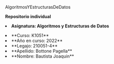 AlgoritmosYEstructurasDeDatos  
  
    
**Repositorio individual**  
   
   
**<li>Asignatura: Algoritmos y Estructuras de Datos**  
  <li>**Curso: K1051**  
  <li>**Año en curso: 2022**  
  <li>**Legajo: 210051-4**  
  <li>**Apellido: Bottone Pagella**    
  <li>**Nombre: Bautista Joaquin**  
